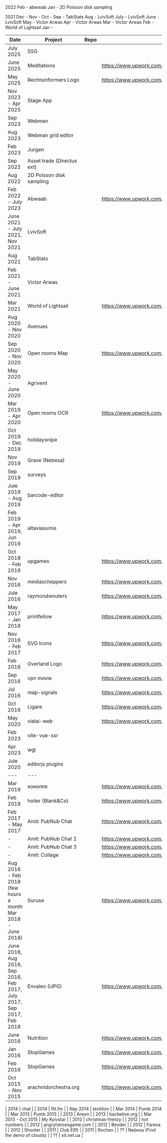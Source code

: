 2022
Feb - abwwab
Jan - 2D Poisson disk sampling

2021
Dec -
Nov -
Oct -
Sep - TabStats
Aug - LvivSoft
July - LvivSoft
June - LvivSoft
May - Victor Arwas
Apr - Victor Arwas
Mar - Victor Arwas
Feb - World of Lightsail
Jan -




| Date                                                                   | Project                    | Repo | Upwork                                                  |
|------------------------------------------------------------------------|----------------------------|------|---------------------------------------------------------|
| July 2025                                                              | SSG                        |      |                                                         |
| June 2025                                                              | Meditations                |      | https://www.upwork.com/nx/wm/workroom/41019738/overview |
| May 2025                                                               | Rechtsinformers Logo       |      | https://www.upwork.com/nx/wm/workroom/40978070/overview |
| Nov 2023 - Apr 2025                                                    | Stage App                  |      |                                                         |
| Sep 2023                                                               | Webman                     |      |                                                         |
| Aug 2023                                                               | Webman grid editor         |      |                                                         |
| Feb 2023                                                               | Jurgen                     |      |                                                         |
| Sep 2022                                                               | Asset trade (Directus ext) |      |                                                         |
| Aug 2022                                                               | 2D Poisson disk sampling   |      |                                                         |
| Feb 2022 - July 2023                                                   | Abwaab                     |      | https://www.upwork.com/nx/wm/workroom/30317942/overview |
| June 2021 - July 2021, Nov 2021                                        | LvivSoft                   |      |                                                         |
| Aug 2021                                                               | TabStats                   |      |                                                         |
| Feb 2021 - June 2021                                                   | Victor Arwas               |      |                                                         |
| Mar 2021                                                               | World of Lightsail         |      | https://www.upwork.com/nx/wm/workroom/26479751/overview |
| Aug 2020 - Nov 2020                                                    | Avenues                    |      |                                                         |
| Sep 2020 - Nov 2020                                                    | Open rooms Map             |      | https://www.upwork.com/nx/wm/workroom/21727293/overview |
| May 2020 - June 2020                                                   | Agrivent                   |      |                                                         |
| Mar 2019 - Apr 2020                                                    | Open rooms OCR             |      | https://www.upwork.com/nx/wm/workroom/21697726/overview |
| Oct 2019 - Dec 2019                                                    | holidaysnipe               |      |                                                         |
| Nov 2019                                                               | Grave (Nebesa)             |      |                                                         |
| Sep 2019                                                               | surveys                    |      |                                                         |
| Jule 2019 - Aug 2019                                                   | barcode-editor             |      |                                                         |
| Feb 2019 - Apr 2019, Jun 2019                                          | altaviasumis               |      |                                                         |
| Oct 2018 - Feb 2019                                                    | upgames                    |      | https://www.upwork.com/nx/wm/workroom/20990946/overview |
| Nov 2016                                                               | mediascheppers             |      | https://www.upwork.com/nx/wm/workroom/17158889/overview |
| Jule 2016                                                              | raymondwouters             |      | https://www.upwork.com/nx/wm/workroom/16697545/overview |
| May 2017 - Jan 2018                                                    | printfellow                |      | https://www.upwork.com/nx/wm/workroom/18108596/overview |
| Nov 2016 - Feb 2017                                                    | SVG Icons                  |      | https://www.upwork.com/nx/wm/workroom/17270559/overview |
| Feb 2016                                                               | Overland Logo              |      | https://www.upwork.com/nx/wm/workroom/15990256/overview |
| Sep 2016                                                               | vpn movie                  |      | https://www.upwork.com/nx/wm/workroom/16812799/overview |
| Jul 2016                                                               | map-signals                |      | https://www.upwork.com/nx/wm/workroom/16619781/overview |
| Oct 2016                                                               | Ligare                     |      | https://www.upwork.com/nx/wm/workroom/17094278/overview |
| May 2020                                                               | vialai-web                 |      | https://www.upwork.com/nx/wm/workroom/24218440/overview |
| Feb 2023                                                               | vite-vue-ssr               |      |                                                         |
| Apr 2023                                                               | wgl                        |      |                                                         |
| Jule 2020                                                              | editorjs plugins           |      |                                                         |
| ---                                                                    | ---                        |      |                                                         |
| Mar 2019                                                               | конопля                    |      | https://www.upwork.com/nx/wm/workroom/21785439/overview |
| Feb 2019                                                               | holier (Blank&Co)          |      | https://www.upwork.com/nx/wm/workroom/21581187/overview |
| Feb 2017 - May 2017                                                    | Amit: PubNub Chat          |      | https://www.upwork.com/nx/wm/workroom/17694384/overview |
| -                                                                      | Amit: PubNub Chat 2        |      | https://www.upwork.com/nx/wm/workroom/16389599/overview |
| -                                                                      | Amit: PubNub Chat 3        |      | https://www.upwork.com/nx/wm/workroom/16109397/overview |
| -                                                                      | Amit: Collage              |      | https://www.upwork.com/nx/wm/workroom/16024484/overview |
| Aug 2016 - Feb 2018 (few hours a month Mar 2018 - June 2018)           | Suruse                     |      | https://www.upwork.com/nx/wm/workroom/16925435/overview |
| June 2016, Aug 2016, Sep 2016, Feb 2017, July 2017, Sep 2017, Feb 2018 | Envaleo (UPG)              |      | https://www.upwork.com/nx/wm/workroom/16604641/overview |
| June 2016                                                              | Nutrition                  |      | https://www.upwork.com/nx/wm/workroom/16540104/overview |
| Jan 2016                                                               | StopGames                  |      | https://www.upwork.com/nx/wm/workroom/15926080/overview |
| Feb 2016                                                               | StopGames                  |      | https://www.upwork.com/nx/wm/workroom/15783753/overview |
| Oct 2015 - Nov 2015                                                    | arachnidorchestra.org      |      | https://www.upwork.com/nx/wm/workroom/15478722/overview |



| 2014                                                                   | chat                    |
| 2014                                                                   | flit.fm                 |
| Nay 2014                                                               | textition               |
| Mar 2014                                                               | Pumb 2014               |
| Mar 2013                                                               | Pumb 2013               |
| 2013                                                                   | Areon                   |
| 2013                                                                   | backetive.org           |
| Mar 2013 - Oct 2015                                                    | My Kyivstar             |
| 2012                                                                   | christmas-frenzy        |
| 2012                                                                   | hot numbers             |
| 2012                                                                   | angryheroesgame.com     |
| 2012                                                                   | Bender                  |
| 2012                                                                   | Farena                  |
| 2012                                                                   | Shooter                 |
| 2011                                                                   | Club E95                |
| 2011                                                                   | Rochen                  |
| ??                                                                   | Nebesa (Find the demo of clouds)                  |
| ??                                                                   | xit.net.ua                  |


